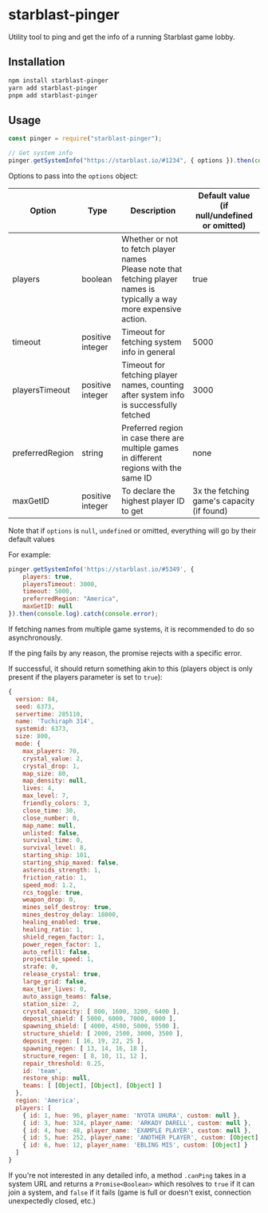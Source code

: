 # starblast-pinger

Utility tool to ping and get the info of a running Starblast game lobby.

## Installation

```bash
npm install starblast-pinger
yarn add starblast-pinger
pnpm add starblast-pinger
```

## Usage

```js
const pinger = require("starblast-pinger");

// Get system info
pinger.getSystemInfo("https://starblast.io/#1234", { options }).then(console.log).catch(console.error);
```
Options to pass into the `options` object:

| Option | Type |Description | Default value<br>(if null/undefined or omitted) |
| - | - | - | - |
| players | boolean | Whether or not to fetch player names<br>Please note that fetching player names is typically a way more expensive action. | true |
| timeout | positive integer | Timeout for fetching system info in general | 5000 |
| playersTimeout | positive integer | Timeout for fetching player names, counting after system info is successfully fetched | 3000 |
| preferredRegion | string | Preferred region in case there are multiple games in different regions with the same ID | none |
| maxGetID | positive integer | To declare the highest player ID to get | 3x the fetching game's capacity (if found) |

Note that if `options` is `null`, `undefined` or omitted, everything will go by their default values

For example:
```js
pinger.getSystemInfo('https://starblast.io/#5349', {
    players: true,
    playersTimeout: 3000,
    timeout: 5000,
    preferredRegion: "America",
    maxGetID: null
}).then(console.log).catch(console.error);
```

If fetching names from multiple game systems, it is recommended to do so asynchronously.

If the ping fails by any reason, the promise rejects with a specific error.

If successful, it should return something akin to this (players object is only present if the players parameter is set to `true`):

```js
{
  version: 84,
  seed: 6373,
  servertime: 285110,
  name: 'Tuchiraph 314',
  systemid: 6373,
  size: 800,
  mode: {
    max_players: 70,
    crystal_value: 2,
    crystal_drop: 1,
    map_size: 80,
    map_density: null,
    lives: 4,
    max_level: 7,
    friendly_colors: 3,
    close_time: 30,
    close_number: 0,
    map_name: null,
    unlisted: false,
    survival_time: 0,
    survival_level: 8,
    starting_ship: 101,
    starting_ship_maxed: false,
    asteroids_strength: 1,
    friction_ratio: 1,
    speed_mod: 1.2,
    rcs_toggle: true,
    weapon_drop: 0,
    mines_self_destroy: true,
    mines_destroy_delay: 18000,
    healing_enabled: true,
    healing_ratio: 1,
    shield_regen_factor: 1,
    power_regen_factor: 1,
    auto_refill: false,
    projectile_speed: 1,
    strafe: 0,
    release_crystal: true,
    large_grid: false,
    max_tier_lives: 0,
    auto_assign_teams: false,
    station_size: 2,
    crystal_capacity: [ 800, 1600, 3200, 6400 ],
    deposit_shield: [ 5000, 6000, 7000, 8000 ],
    spawning_shield: [ 4000, 4500, 5000, 5500 ],
    structure_shield: [ 2000, 2500, 3000, 3500 ],
    deposit_regen: [ 16, 19, 22, 25 ],
    spawning_regen: [ 13, 14, 16, 18 ],
    structure_regen: [ 8, 10, 11, 12 ],
    repair_threshold: 0.25,
    id: 'team',
    restore_ship: null,
    teams: [ [Object], [Object], [Object] ]
  },
  region: 'America',
  players: [
    { id: 1, hue: 96, player_name: 'NYOTA UHURA', custom: null },
    { id: 3, hue: 324, player_name: 'ARKADY DARELL', custom: null },
    { id: 4, hue: 48, player_name: 'EXAMPLE PLAYER', custom: null },
    { id: 5, hue: 252, player_name: 'ANOTHER PLAYER', custom: [Object] },
    { id: 6, hue: 12, player_name: 'EBLING MIS', custom: [Object] }
  ]
}
```

If you're not interested in any detailed info, a method `.canPing` takes in a system URL and returns a `Promise<Boolean>`
which resolves to `true` if it can join a system, and `false` if it fails (game is full or doesn't exist, connection unexpectedly closed, etc.)
